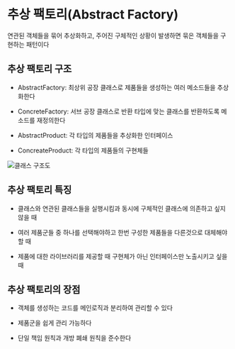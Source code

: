 # 추상 팩토리(Abstract Factory)

연관된 객체들을 묶어 추상화하고, 주어진 구체적인 상황이 발생하면 묶은 객체들을 구현하는 패턴이다

## 추상 팩토리 구조

* AbstractFactory: 최상위 공장 클래스로 제품들을 생성하는 여러 메소드들을 추상화한다

* ConcreteFactory: 서브 공장 클래스로 반환 타입에 맞는 클래스를 반환하도록 메소드를 재정의한다

* AbstractProduct: 각 타입의 제품들을 추상화한 인터페이스

* ConcreateProduct: 각 타입의 제품들의 구현체들 

![클래스 구조도](../images/AbstractFactory.png)

## 추상 팩토리 특징

* 클래스와 연관된 클래스들을 실행시킴과 동시에 구체적인 클래스에 의존하고 싶지 않을 때

* 여러 제품군들 중 하나를 선택해야하고 한번 구성한 제품들을 다른것으로 대체해야 할 때

* 제품에 대한 라이브러리를 제공할 때 구현체가 아닌 인터페이스만 노출시키고 싶을 때

## 추상 팩토리의 장점

* 객체를 생성하는 코드를 메인로직과 분리하여 관리할 수 있다

* 제품군을 쉽게 관리 가능하다

* 단일 책임 원칙과 개방 폐쇄 원칙을 준수한다